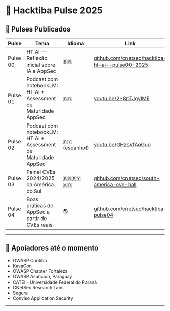 # 🧠 Hacktiba Pulse 2025

## 📌 Pulses Publicados

| Pulse     | Tema                                                                                  | Idioma        | Link                                                                                   |
|-----------|-----------------------------------------------------------------------------------------|---------------|----------------------------------------------------------------------------------------|
| Pulse 00  | HT AI — Reflexão inicial sobre IA e AppSec                                             | 🇧🇷           | [github.com/cnetsec/hacktiba-ht-ai--pulse00-2025](https://github.com/cnetsec/hacktiba-ht-ai--pulse00-2025) |
| Pulse 01  | Podcast com notebookLM: HT AI + Assessment de Maturidade AppSec                        | 🇧🇷           | [youtu.be/2-8pTJgyIME](https://youtu.be/2-8pTJgyIME)                                   |
| Pulse 02  | Podcast com notebookLM: HT AI + Assessment de Maturidade AppSec                        | 🇵🇾 (espanhol) | [youtu.be/GHzsVfAoGuo](https://youtu.be/GHzsVfAoGuo)                                   |
| Pulse 03  | Painel CVEs 2024/2025 da América do Sul                                                | 🇧🇷🇵🇾🇦🇷       | [github.com/cnetsec/south-america-cve-hall](https://github.com/cnetsec/south-america-cve-hall) |
| Pulse 04  | Boas práticas de AppSec a partir de CVEs reais                                         | 🌎           | [github.com/cnetsec/hacktiba-pulse04](https://github.com/cnetsec/hacktiba-pulse04)     |

---

## 🙌 Apoiadores até o momento

- OWASP Curitiba  
- KavaCon  
- OWASP Chapter Fortaleza  
- OWASP Asunción, Paraguay  
- CATEI - Universidade Federal do Paraná  
- CNetSec Research Labs  
- Segura  
- Conviso Application Security  

---
